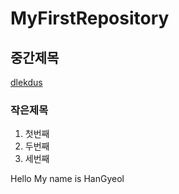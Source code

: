 # MyFirstRepository
## 중간제목
[dlekdus](https://github.com/dlekdus)
### 작은제목

  1.  첫번째
  2.  두번째
  3.  세번째
  
Hello My name is HanGyeol
